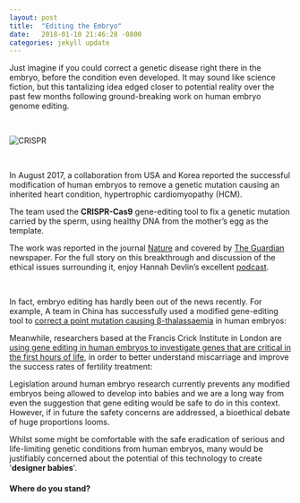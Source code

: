 ```yaml
---
layout: post
title:  "Editing the Embryo"
date:   2018-01-10 21:46:28 -0800
categories: jekyll update
---
```

Just imagine if you could correct a genetic disease right there in the embryo, before the condition even developed. It may sound like science fiction, but this tantalizing idea edged closer to potential reality over the past few months following ground-breaking work on human embryo genome editing.  

<br>

![CRISPR](http://www.sciencemag.org/sites/default/files/styles/article_main_large/public/images/crispr-editorial.jpg?itok=5KVWZszv)

<br>

In August 2017, a collaboration from USA and Korea reported the successful modification of human embryos to remove a genetic mutation causing an inherited heart condition, hypertrophic cardiomyopathy (HCM).  

The team used the **CRISPR-Cas9** gene-editing tool to fix a genetic mutation carried by the sperm, using healthy DNA from the mother’s egg as the template.  

The work was reported in the journal [Nature](https://www.nature.com/articles/nature23305) and covered by [The Guardian](https://www.theguardian.com/science/2017/aug/02/deadly-gene-mutations-removed-from-human-embryos-in-landmark-study) newspaper. For the full story on this breakthrough and discussion of the ethical issues surrounding it, enjoy Hannah Devlin’s excellent [podcast](https://www.theguardian.com/science/audio/2017/aug/10/editing-the-embryo-removing-harmful-gene-mutations-science-weekly-podcast).  

<br>

In fact, embryo editing has hardly been out of the news recently. For example, A team in China has successfully used a modified gene-editing tool to  [correct a point mutation causing β-thalassaemia](https://www.theguardian.com/science/2017/sep/28/chemical-surgery-used-to-mend-harmful-mutations-in-human-embryos-base-editing) in human embryos:

Meanwhile, researchers based at the Francis Crick Institute in London are [using gene editing in human embryos to investigate genes that are critical in the first hours of life](https://www.theguardian.com/science/2017/sep/20/dna-editing-in-human-embryos-reveals-role-of-fertility-master-gene), in order to better understand miscarriage and improve the success rates of fertility treatment:  


Legislation around human embryo research currently prevents any modified embryos being allowed to develop into babies and we are a long way from even the suggestion that gene editing would be safe to do in this context. However, if in future the safety concerns are addressed, a bioethical debate of huge proportions looms.  

Whilst some might be comfortable with the safe eradication of serious and life-limiting genetic conditions from human embryos, many would be justifiably concerned about the potential of this technology to create '**designer babies**'.

#### Where do you stand?

